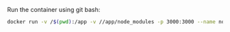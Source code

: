 
Run the container using git bash:

```bash
docker run -v /$(pwd):/app -v //app/node_modules -p 3000:3000 --name node-app -d node-app-image
```

